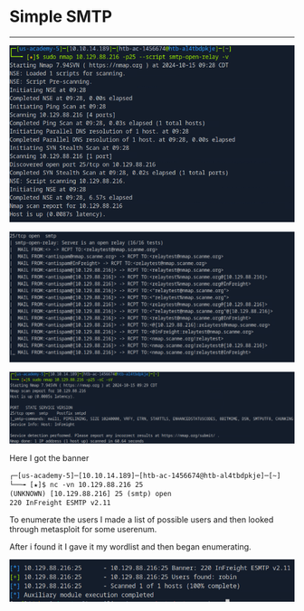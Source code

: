 # Simple SMTP

---

![Screenshot 2024-10-15 at 10.30.56 AM.png](Simple%20SNMP%2012024f42a85b801f99e0ed741bb23de2/Screenshot_2024-10-15_at_10.30.56_AM.png)

![Screenshot 2024-10-15 at 10.31.28 AM.png](Simple%20SNMP%2012024f42a85b801f99e0ed741bb23de2/Screenshot_2024-10-15_at_10.31.28_AM.png)

![Screenshot 2024-10-15 at 10.32.05 AM.png](Simple%20SNMP%2012024f42a85b801f99e0ed741bb23de2/Screenshot_2024-10-15_at_10.32.05_AM.png)

Here I got the banner

```
┌─[us-academy-5]─[10.10.14.189]─[htb-ac-1456674@htb-al4tbdpkje]─[~]
└──╼ [★]$ nc -vn 10.129.88.216 25
(UNKNOWN) [10.129.88.216] 25 (smtp) open
220 InFreight ESMTP v2.11
```

To enumerate the users I made a list of possible users and then looked through metasploit for some userenum.

After i found it I gave it my wordlist and then began enumerating.

![Screenshot 2024-10-15 at 11.02.46 AM.png](Simple%20SNMP%2012024f42a85b801f99e0ed741bb23de2/Screenshot_2024-10-15_at_11.02.46_AM.png)
